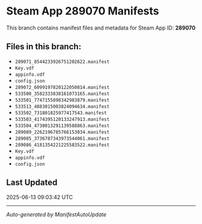 # Steam App 289070 Manifests

This branch contains manifest files and metadata for Steam App ID: **289070**

## Files in this branch:
- `289071_8544233926751202622.manifest`
- `Key.vdf`
- `appinfo.vdf`
- `config.json`
- `289072_6099197820122050814.manifest`
- `533500_3582333838161073165.manifest`
- `533501_7747155898342983879.manifest`
- `533513_4883015003824094634.manifest`
- `533502_731801825977417543.manifest`
- `533503_4174395120133247913.manifest`
- `533504_4730013291139588863.manifest`
- `289089_2262196785766153034.manifest`
- `289085_3736787343973544061.manifest`
- `289086_4181354221225583522.manifest`
- `Key.vdf`
- `appinfo.vdf`
- `config.json`

## Last Updated
2025-06-13 09:03:42 UTC

---
*Auto-generated by ManifestAutoUpdate*
